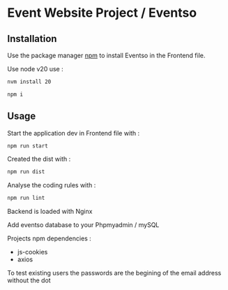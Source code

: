 # Event Website Project / Eventso

## Installation

Use the package manager [npm](https://www.npmjs.com/) to install Eventso in the Frontend file.

Use node v20 use :
```bash
nvm install 20
```

```bash
npm i
```

## Usage

Start the application dev in Frontend file with :

```bash
npm run start
```

Created the dist with :

```bash
npm run dist
```

Analyse the coding rules with :

```bash
npm run lint
```

Backend is loaded with Nginx

Add eventso database to your Phpmyadmin / mySQL

Projects npm dependencies :
- js-cookies
- axios

To test existing users the passwords are the begining of the email address without the dot 
